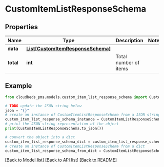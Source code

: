 # CustomItemListResponseSchema


## Properties

Name | Type | Description | Notes
------------ | ------------- | ------------- | -------------
**data** | [**List[CustomItemResponseSchema]**](CustomItemResponseSchema.md) |  | 
**total** | **int** | Total number of items | 

## Example

```python
from cloudbeds_pms.models.custom_item_list_response_schema import CustomItemListResponseSchema

# TODO update the JSON string below
json = "{}"
# create an instance of CustomItemListResponseSchema from a JSON string
custom_item_list_response_schema_instance = CustomItemListResponseSchema.from_json(json)
# print the JSON string representation of the object
print(CustomItemListResponseSchema.to_json())

# convert the object into a dict
custom_item_list_response_schema_dict = custom_item_list_response_schema_instance.to_dict()
# create an instance of CustomItemListResponseSchema from a dict
custom_item_list_response_schema_from_dict = CustomItemListResponseSchema.from_dict(custom_item_list_response_schema_dict)
```
[[Back to Model list]](../README.md#documentation-for-models) [[Back to API list]](../README.md#documentation-for-api-endpoints) [[Back to README]](../README.md)



